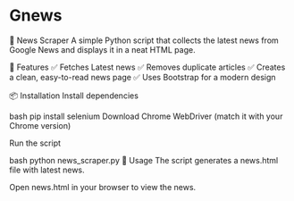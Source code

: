 # Gnews

📰 News Scraper
A simple Python script that collects the latest news from Google News and displays it in a neat HTML page.

🚀 Features
✅ Fetches Latest news ✅ Removes duplicate articles ✅ Creates a clean, easy-to-read news page ✅ Uses Bootstrap for a modern design

📦 Installation
Install dependencies

bash
pip install selenium
Download Chrome WebDriver (match it with your Chrome version)

Run the script

bash
python news_scraper.py
📜 Usage
The script generates a news.html file with latest news.

Open news.html in your browser to view the news.

